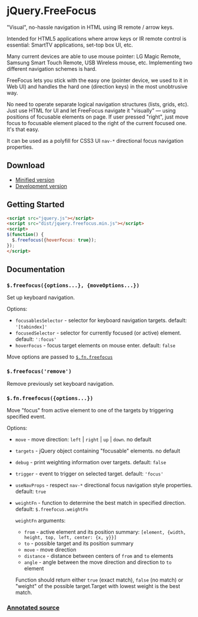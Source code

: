 # jQuery.FreeFocus

"Visual", no-hassle navigation in HTML using IR remote / arrow keys.

Intended for HTML5 applications where arrow keys or IR remote control is essential:
SmartTV applications, set-top box UI, etc.

Many current devices are able to use mouse pointer: LG Magic Remote, Samsung Smart Touch Remote,
USB Wireless mouse, etc. Implementing two different navigation schemes is hard.

FreeFocus lets you stick with the easy one (pointer device, we used to it in Web UI)
and handles the hard one (direction keys) in the most unobtrusive way.

No need to operate separate logical navigation structures (lists, grids, etc).
Just use HTML for UI and let FreeFocus navigate it "visually" — using positions of
focusable elements on page. If user pressed "right", just move focus to focusable
element placed to the right of the current focused one. It's that easy.

It can be used as a polyfill for CSS3 UI `nav-*` directional focus navigation properties.

## Download

- [Minified version](https://raw.github.com/Flamefork/freefocus/master/dist/jquery.freefocus.min.js)
- [Development version](https://raw.github.com/Flamefork/freefocus/master/dist/jquery.freefocus.js)

## Getting Started

```html
<script src="jquery.js"></script>
<script src="dist/jquery.freefocus.min.js"></script>
<script>
$(function() {
  $.freefocus({hoverFocus: true});
});
</script>
```

## Documentation

### `$.freefocus({options...}, {moveOptions...})`

Set up keyboard navigation.

Options:

- `focusablesSelector` - selector for keyboard navigation targets. default: `'[tabindex]'`
- `focusedSelector` - selector for currently focused (or active) element. default: `':focus'`
- `hoverFocus` - focus target elements on mouse enter. default: `false`

Move options are passed to [`$.fn.freefocus`](#fnfreefocusoptions)

### `$.freefocus('remove')`

Remove previously set keyboard navigation.

### `$.fn.freefocus({options...})`

Move "focus" from active element to one of the targets by triggering specified event.

Options:

- `move` - move direction: `left` | `right` | `up` | `down`. no default
- `targets` - jQuery object containing "focusable" elements. no default
- `debug` - print weighting information over targets. default: `false`
- `trigger` - event to trigger on selected target. default: `'focus'`
- `useNavProps` - respect `nav-*` directional focus navigation style properties. default: `true`
- `weightFn` - function to determine the best match in specified direction. default: `$.freefocus.weightFn`

    `weightFn` arguments:

    - `from` - active element and its position summary: `[element, {width, height, top, left, center: {x, y}}]`
    - `to` - possible target and its position summary
    - `move` - move direction
    - `distance` - distance between centers of `from` and `to` elements
    - `angle` - angle between the move direction and direction to `to` element

    Function should return either `true` (exact match), `false` (no match)
    or "weight" of the possible target.Target with lowest weight is the best match.


### [Annotated source](http://flamefork.github.io/freefocus/freefocus.html)
